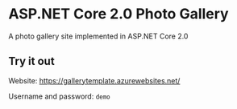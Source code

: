 # ASP.NET Core 2.0 Photo Gallery 

A photo gallery site implemented in ASP.NET Core 2.0

## Try it out
Website: <https://gallerytemplate.azurewebsites.net/>

Username and password: `demo`
